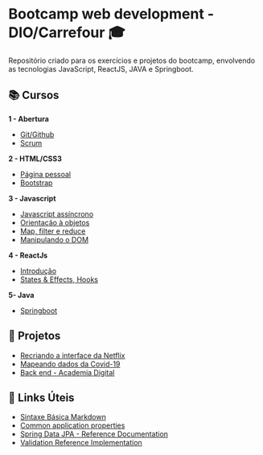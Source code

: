 # Bootcamp web development - DIO/Carrefour :mortar_board:
Repositório criado para os exercícios e projetos do bootcamp, envolvendo as tecnologias JavaScript, ReactJS, JAVA e Springboot.



## 📚 Cursos

**1 - Abertura**
  - [Git/Github](https://github.com/wesleyvelloso/bootcamp-DIOcarrefour/tree/main/introducao-GIT-GITHUB)
  - [Scrum](https://github.com/wesleyvelloso/bootcamp-DIOcarrefour/tree/main/introducao-SCRUM)

**2 - HTML/CSS3**
  - [Página pessoal](https://github.com/wesleyvelloso/bootcamp-DIOcarrefour/tree/main/HTML-CSS3)
  - [Bootstrap](https://github.com/wesleyvelloso/bootcamp-DIOcarrefour/tree/main/Bootstrap)
  
**3 - Javascript**
  - [Javascript assíncrono](https://github.com/wesleyvelloso/bootcamp-DIOcarrefour/tree/main/Javascript/async_project)
  - [Orientação à objetos](https://github.com/wesleyvelloso/bootcamp-DIOcarrefour/tree/main/Javascript/object_oriented)
  - [Map, filter e reduce](https://github.com/wesleyvelloso/bootcamp-DIOcarrefour/tree/main/Javascript/map_filter_reduce)
  - [Manipulando o DOM](https://github.com/wesleyvelloso/bootcamp-DIOcarrefour/tree/main/Javascript/DOM)

**4 - ReactJs**
  - [Introdução](https://github.com/wesleyvelloso/bootcamp-DIOcarrefour/tree/main/ReactJS/intro)
  - [States & Effects, Hooks](https://github.com/wesleyvelloso/bootcamp-DIOcarrefour/tree/main/ReactJS/States_Effects/hooks_lesson) 
  
**5- Java**
  - [Springboot]()
  

  
## 🚀 Projetos 

- [Recriando a interface da Netflix](https://github.com/wesleyvelloso/clone-netflix) 
- [Mapeando dados da Covid-19](https://github.com/wesleyvelloso/covid19-pwa)
- [Back end - Academia Digital](https://github.com/wesleyvelloso/projeto-final-academia)

## 📌 Links Úteis
- [Sintaxe Básica Markdown](https://www.markdownguide.org/basic-syntax/)
- [Common application properties](https://docs.spring.io/spring-boot/docs/2.0.x/reference/html/common-application-properties.html/)
- [Spring Data JPA - Reference Documentation](https://docs.spring.io/spring-data/jpa/docs/current/reference/html/#jpa.repositories/)
- [Validation Reference Implementation](https://docs.jboss.org/hibernate/stable/validator/reference/en-US/html_single/#validator-gettingstarted/)


